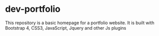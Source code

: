 # dev-portfolio
This repository is a basic homepage for a portfolio website. It is built with Bootstrap 4, CSS3, JavaScript, Jquery and other Js plugins

